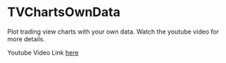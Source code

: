 # TVChartsOwnData
Plot trading view charts with your own data. Watch the youtube video for more details.

Youtube Video Link [here](https://youtu.be/Rlx8LjHo9Jc)

